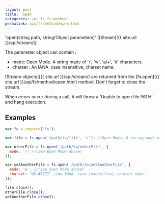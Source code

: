 ```yaml
---
layout: post
title:  open
categories: api fs fs-method
permalink: api/fs/method/open.html
---
```


'open(string path, string/Object parameters)' ([Stream]({{ site.url }}/api/stream/))

The parameter object can contain :

 - mode: Open Mode. A string made of 'r', 'w', 'a/+', 'b' characters.
 - charset : An IANA, case insensitive, charset name.

[Stream objects]({{ site.url }}/api/stream/) are returned from the [fs.open]({{ site.url }}/api/fs/method/open.html) method. Don't forget to close the stream.

When errors occur during a call, it will throw a 'Unable to open file PATH' and hang execution.

## Examples

```javascript
var fs = require('fs');

var file = fs.open('/path/to/file', 'r'); //Open Mode. A string made of 'r', 'w', 'a/+', 'b' characters.

var otherFile = fs.open('/path/to/otherFile', {
  mode: 'r' //(see Open Mode above)
});

var yetAnotherFile = fs.open('/path/to/yetAnotherFile', {
  mode: 'w', //(see Open Mode above)
  charset: 'US-ASCII' //An IANA, case insensitive, charset name.
});

file.close();
otherFile.close();
yetAnotherFile.close();
```








